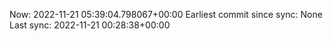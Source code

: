 Now: 2022-11-21 05:39:04.798067+00:00 Earliest commit since sync: None Last sync: 2022-11-21 00:28:38+00:00
